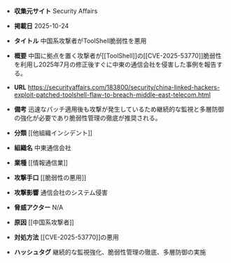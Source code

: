 - **収集元サイト**
Security Affairs

- **掲載日**
2025-10-24

- **タイトル**
中国系攻撃者がToolShell脆弱性を悪用

- **概要**
中国に拠点を置く攻撃者が[[ToolShell]]の[[CVE-2025-53770]]脆弱性を利用し2025年7月の修正後すぐに中東の通信会社を侵害した事例を報告する。

- **URL**
https://securityaffairs.com/183800/security/china-linked-hackers-exploit-patched-toolshell-flaw-to-breach-middle-east-telecom.html

- **備考**
迅速なパッチ適用後も攻撃が発生しているため継続的な監視と多層防御の強化が必要であり脆弱性管理の徹底が推奨される。

- **分類**
[[他組織インシデント]]

- **組織名**
中東通信会社

- **業種**
[[情報通信業]]

- **攻撃手口**
[[脆弱性の悪用]]

- **攻撃影響**
通信会社のシステム侵害

- **脅威アクター**
N/A

- **原因**
[[中国系攻撃者]]

- **対処方法**
[[CVE-2025-53770]]の悪用

- **ハッシュタグ**
継続的な監視強化、脆弱性管理の徹底、多層防御の実施
